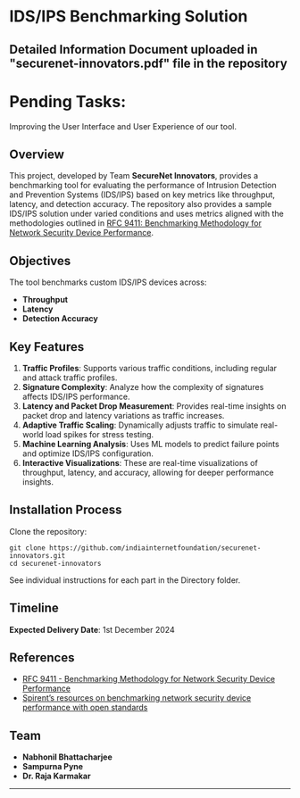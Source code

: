 # IDS/IPS Benchmarking Solution

## Detailed Information Document uploaded in "securenet-innovators.pdf" file in the repository

# Pending Tasks:
Improving the User Interface and User Experience of our tool.

## Overview
This project, developed by Team **SecureNet Innovators**, provides a benchmarking tool for evaluating the performance of Intrusion Detection and Prevention Systems (IDS/IPS) based on key metrics like throughput, latency, and detection accuracy. The repository also provides a sample IDS/IPS solution under varied conditions and uses metrics aligned with the methodologies outlined in [RFC 9411: Benchmarking Methodology for Network Security Device Performance](https://www.rfc-editor.org/info/rfc9411).

## Objectives
The tool benchmarks custom IDS/IPS devices across:
- **Throughput**
- **Latency**
- **Detection Accuracy**

## Key Features
1. **Traffic Profiles**: Supports various traffic conditions, including regular and attack traffic profiles.
2. **Signature Complexity**: Analyze how the complexity of signatures affects IDS/IPS performance.
3. **Latency and Packet Drop Measurement**: Provides real-time insights on packet drop and latency variations as traffic increases.
4. **Adaptive Traffic Scaling**: Dynamically adjusts traffic to simulate real-world load spikes for stress testing.
5. **Machine Learning Analysis**: Uses ML models to predict failure points and optimize IDS/IPS configuration.
6. **Interactive Visualizations**: These are real-time visualizations of throughput, latency, and accuracy, allowing for deeper performance insights.

## Installation Process
Clone the repository:

```commandline
git clone https://github.com/indiainternetfoundation/securenet-innovators.git
cd securenet-innovators
```

See individual instructions for each part in the Directory folder.

## Timeline
**Expected Delivery Date**: 1st December 2024

## References
- [RFC 9411 - Benchmarking Methodology for Network Security Device Performance](https://www.rfc-editor.org/info/rfc9411)
- [Spirent’s resources on benchmarking network security device performance with open standards](https://www.spirent.com/blogs/benchmarking-network-security-device-performance-with-open-standards)

## Team
- **Nabhonil Bhattacharjee**
- **Sampurna Pyne**
- **Dr. Raja Karmakar**

---

